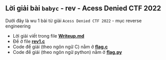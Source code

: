 ## Lời giải bài `babyc` - rev - Acess Denied CTF 2022
Dưới đây là wu 1 bài từ giải `Acess Denied CTF 2022` - mục reverse engineering
- Lời giải viết trong file [**Writeup.md**](https://github.com/iamironman1233/babyc-rev-access_denied/blob/main/Writeup.md)
- Đề ở file [**rev1.c**](https://github.com/iamironman1233/babyc-rev-access_denied/blob/main/rev1.c)
- Code để giải (theo ngôn ngữ C) nằm ở [**flag.c**](https://github.com/iamironman1233/babyc-rev-access_denied/blob/main/flag.c) 
- Code để giải (theo ngôn ngữ python) nằm ở [**flag.py**](https://github.com/iamironman1233/babyc-rev-access_denied/blob/main/flag.py) 
